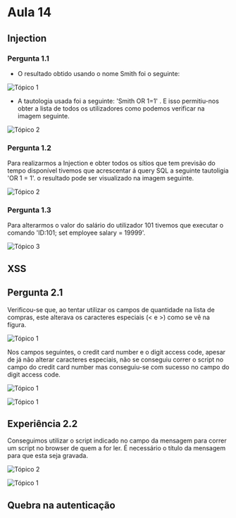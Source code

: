 # Aula 14

## Injection

### Pergunta 1.1

* O resultado obtido usando o nome Smith foi o seguinte:

![Tópico 1](https://github.com/uminho-miei-engseg/1718-G9/blob/master/TPraticas/aula14/img/1.1.1.png)

* A tautologia usada foi a seguinte: 'Smith OR 1=1' . E isso permitiu-nos obter a lista de todos os utilizadores 
como podemos verificar na imagem seguinte.

![Tópico 2](https://github.com/uminho-miei-engseg/1718-G9/blob/master/TPraticas/aula14/img/1.1.2.png)

### Pergunta 1.2

Para realizarmos a Injection e obter todos os sítios que tem previsão do tempo disponível tivemos que acrescentar á query SQL a seguinte 
tautoligia 'OR 1 = 1'. o resultado pode ser visualizado na imagem seguinte.

![Tópico 2](https://github.com/uminho-miei-engseg/1718-G9/blob/master/TPraticas/aula14/img/1.2.png)

### Pergunta 1.3

Para alterarmos o valor do salário do utilizador 101 tivemos que executar o comando 'ID:101; set employee salary = 19999'.

![Tópico 3](https://github.com/uminho-miei-engseg/1718-G9/blob/master/TPraticas/aula14/img/1.3.png)

## XSS

## Pergunta 2.1

Verificou-se que, ao tentar utilizar os campos de quantidade na lista de compras, este alterava os caracteres especiais (< e >) como se vê na fígura.

![Tópico 1](https://github.com/uminho-miei-engseg/1718-G9/blob/master/TPraticas/aula14/img/2.png)

Nos campos seguintes, o credit card number e o digit access code, apesar de já não alterar caracteres especiais, não se conseguiu correr o script no campo do credit card number mas conseguiu-se com sucesso no campo do digit access code.

![Tópico 1](https://github.com/uminho-miei-engseg/1718-G9/blob/master/TPraticas/aula14/img/1.png)

![Tópico 1](https://github.com/uminho-miei-engseg/1718-G9/blob/master/TPraticas/aula14/img/3.png)

## Experiência 2.2

Conseguimos utilizar o script indicado no campo da mensagem para correr um script no browser de quem a for ler. É necessário o título da mensagem para que esta seja gravada.

![Tópico 2](https://github.com/uminho-miei-engseg/1718-G9/blob/master/TPraticas/aula14/img/2.1.png)

![Tópico 1](https://github.com/uminho-miei-engseg/1718-G9/blob/master/TPraticas/aula14/img/2.2.png)


## Quebra na autenticação
